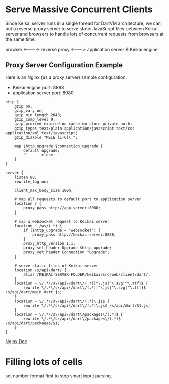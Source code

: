 # Serve Massive Concurrent Clients
Since Keikai server runs in a single thread for DartVM architecture, we can put a reverse proxy server to serve static JavaScript files between Keikai server and browsers to handle lots of concurrent requests from browsers at the same time.

browser  <----> reverse proxy  <---> application server & Keikai engine

## Proxy Server Configuration Example
Here is an Nginx (as a proxy server) sample configuration.

* Keikai engine port: 8888
* application server port: 8080


```
http {
    gzip on;
    gzip_vary on;
    gzip_min_length 2048;
    gzip_comp_level 9;
    gzip_proxied expired no-cache no-store private auth;
    gzip_types text/plain application/javascript text/css application/xml text/javascript;
    gzip_disable "MSIE [1-6]\.";

    map $http_upgrade $connection_upgrade {
        default upgrade;
        ''      close;
    }
}
```

```
server {
    listen 80;
    rewrite_log on;

    client_max_body_size 100m;

    # map all requests to default port to application server
    location / {
        proxy_pass http://app-server:8080;
    }

    # map a websocket request to Keikai server
    location ~ /ws/(.*) {
        if ($http_upgrade = "websocket") {
            proxy_pass http://keikai-server:8888;
        }
        proxy_http_version 1.1;
        proxy_set_header Upgrade $http_upgrade;
        proxy_set_header Connection "Upgrade";
    }

    # serve static files of Keikai server
    location /s/api/dart/ {
        alias /KEIKAI-SERVER-FOLDER/keikai/src/web/client/dart/;
    }
    location ~ \/.*\/s\/api\/dart\/(.*)[^\.js|^\.svg|^\.ttf]$ {
        rewrite \/.*\/s\/api\/dart\/(.*)[^\.js|^\.svg|^\.ttf]$ /s/api/dart/main.dart.js;
    }
    location ~ \/.*\/s\/api\/dart\/(.*)\.js$ {
        rewrite \/.*\/s\/api\/dart\/(.*)\.js$ /s/api/dart/$1.js;
    }
    location ~ \/.*\/s\/api\/dart\/packages\/(.*)$ {
        rewrite \/.*\/s\/api\/dart\/packages\/(.*)$ /s/api/dart/packages/$1;
    }
}
```
[Nginx Doc](https://nginx.org/en/docs/)


# Filling lots of cells
set number format first to stop smart input parsing.
